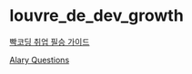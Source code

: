 # louvre_de_dev_growth

[빡코딩 취업 필승 가이드](https://www.notion.so/2236b2d4da5b4af1bcde18285f2199af)

[Alary Questions](https://www.notion.so/Alarmy-Questions-4ceac35dc2cf4cea8b433f2ceb70dd6b)
